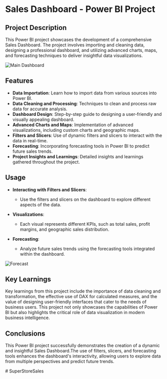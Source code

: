 # **Sales Dashboard - Power BI Project**

## **Project Description**
This Power BI project showcases the development of a comprehensive Sales Dashboard. The project involves importing and cleaning data, designing a professional dashboard, and utilizing advanced charts, maps, and forecasting techniques to deliver insightful data visualizations.


![Main Dashboard](https://github.com/user-attachments/assets/9f819064-ec95-40d2-b13e-d020c6e92d83)

## **Features**
- **Data Importation**: Learn how to import data from various sources into Power BI.
- **Data Cleaning and Processing**: Techniques to clean and process raw data for accurate analysis.
- **Dashboard Design**: Step-by-step guide to designing a user-friendly and visually appealing dashboard.
- **Advanced Charts and Maps**: Implementation of advanced visualizations, including custom charts and geographic maps.
- **Filters and Slicers**: Use of dynamic filters and slicers to interact with the data in real-time.
- **Forecasting**: Incorporating forecasting tools in Power BI to predict future sales trends.
- **Project Insights and Learnings**: Detailed insights and learnings gathered throughout the project.

 ## **Usage**
- **Interacting with Filters and Slicers**:
  - Use the filters and slicers on the dashboard to explore different aspects of the data.
  
- **Visualizations**:
  - Each visual represents different KPIs, such as total sales, profit margins, and geographic sales distribution.
  
- **Forecasting**:
  - Analyze future sales trends using the forecasting tools integrated within the dashboard.
    
![Forecast](https://github.com/user-attachments/assets/e366332b-bd7d-4ad4-8847-1e0e8d8bfece)


## **Key Learnings**

Key learnings from this project include the importance of data cleaning and transformation, the effective use of DAX for calculated measures, and the value of designing user-friendly interfaces that cater to the needs of business users. This project not only showcases the capabilities of Power BI but also highlights the critical role of data visualization in modern business intelligence.

## **Conclusions**

This Power BI project successfully demonstrates the creation of a dynamic and insightful Sales Dashboard.The use of filters, slicers, and forecasting tools enhances the dashboard's interactivity, allowing users to explore data from multiple perspectives and predict future trends.



#   S u p e r S t o r e S a l e s  
 